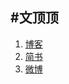 #文顶顶
-------

1. [博客](http://www.cnblogs.com/wendingding/)
2. [简书](http://www.jianshu.com/users/c5703017b9f5/latest_articles)
3. [微博](http://weibo.com/p/1005053800117445/home?from=page_100505_profile&wvr=6&mod=data&is_hot=1)